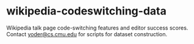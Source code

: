 # wikipedia-codeswitching-data
Wikipedia talk page code-switching features and editor success scores. Contact yoder@cs.cmu.edu for scripts for dataset construction.
